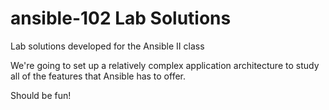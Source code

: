 # ansible-102 Lab Solutions
Lab solutions developed for the Ansible II class

We're going to set up a relatively complex application
architecture to study all of the features that Ansible
has to offer.

Should be fun!


